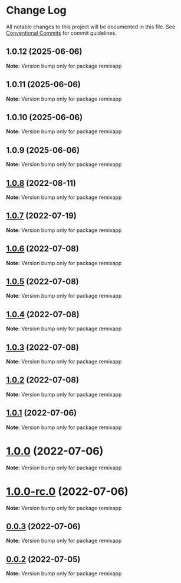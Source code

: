 # Change Log

All notable changes to this project will be documented in this file.
See [Conventional Commits](https://conventionalcommits.org) for commit guidelines.

## 1.0.12 (2025-06-06)

**Note:** Version bump only for package remixapp





## 1.0.11 (2025-06-06)

**Note:** Version bump only for package remixapp





## 1.0.10 (2025-06-06)

**Note:** Version bump only for package remixapp





## 1.0.9 (2025-06-06)

**Note:** Version bump only for package remixapp





## [1.0.8](https://github.com/matthewgallo/releases-test/compare/v1.0.7...v1.0.8) (2022-08-11)

**Note:** Version bump only for package remixapp





## [1.0.7](https://github.com/matthewgallo/releases-test/compare/v1.0.6...v1.0.7) (2022-07-19)

**Note:** Version bump only for package remixapp





## [1.0.6](https://github.com/matthewgallo/releases-test/compare/v1.0.5...v1.0.6) (2022-07-08)

**Note:** Version bump only for package remixapp





## [1.0.5](https://github.com/matthewgallo/releases-test/compare/v1.0.4...v1.0.5) (2022-07-08)

**Note:** Version bump only for package remixapp





## [1.0.4](https://github.com/matthewgallo/releases-test/compare/v1.0.3...v1.0.4) (2022-07-08)

**Note:** Version bump only for package remixapp





## [1.0.3](https://github.com/matthewgallo/releases-test/compare/v1.0.2...v1.0.3) (2022-07-08)

**Note:** Version bump only for package remixapp





## [1.0.2](https://github.com/matthewgallo/releases-test/compare/v1.0.1...v1.0.2) (2022-07-08)

**Note:** Version bump only for package remixapp





## [1.0.1](https://github.com/matthewgallo/releases-test/compare/v1.0.0...v1.0.1) (2022-07-06)

**Note:** Version bump only for package remixapp





# [1.0.0](https://github.com/matthewgallo/releases-test/compare/v0.0.3...v1.0.0) (2022-07-06)

**Note:** Version bump only for package remixapp





# [1.0.0-rc.0](https://github.com/matthewgallo/releases-test/compare/v0.0.3...v1.0.0-rc.0) (2022-07-06)

**Note:** Version bump only for package remixapp





## [0.0.3](https://github.com/matthewgallo/releases-test/compare/v0.0.2...v0.0.3) (2022-07-06)

**Note:** Version bump only for package remixapp





## [0.0.2](https://github.com/matthewgallo/releases-test/compare/v0.1.0...v0.0.2) (2022-07-05)

**Note:** Version bump only for package remixapp

